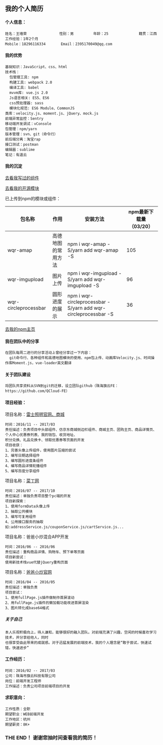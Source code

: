 ## 我的个人简历
#### 个人信息：
```
姓名：王墙荣               性别：男         年龄：25              籍贯：江西           工作经验：1年2个月
Mobile：18296116334       Email：2395170049@qq.com
```
#### 我的优势
```
基础知识：JavaScript、css、html
技术栈：
  包管理工具: npm
  构建工具: webpack 2.0
  编译工具: babel
  mvvm库: vue.js 2.0
  Js语言相关: ES5、ES6
  css预处理器: sass
  模块化规范: ES6 Module、CommonJS
类库：velocity.js、moment.js、jQuery、mock.js
前端异常监控：Sentry
移动端开发调试：vConsole
包管理：npm/yarn
版本管理：svn、git（命令行）
前后端分离：淘宝rap 
接口测试：postman
编辑器：sublime
笔记：有道云
```
#### 我的沉淀
[去看我写过的组件](https://github.com/WangQiangrong/components)

[去看我的开源模块](https://github.com/WangQiangrong/wqr-amap)


已上传到npm的模块或组件：

包名称|作用|安装方法|npm最新下载量（03/20）
---|---|---|---
wqr-amap|高德地图的常用方法|npm i wqr-amap -S/yarn add wqr-amap -S|105
wqr-imgupload|图片上传|npm i wqr-imgupload -S/yarn add wqr-imgupload -S|96
wqr-circleprocessbar|圆形进度的展示|npm i wqr-circleprocessbar -S/yarn add wqr-circleprocessbar -S|36

[去我的npm主页](https://www.npmjs.com/~575201314)
#### 我在团队中的分享
```
在团队每周二进行的分享活动上曾经分享过一下内容：
  git命令行、各种组件和高德地图模块的使用、npm包上传、动画库Velocity.js、时间操作库Moment.js，vue-loader英文翻译
```
#### 关于团队建设
```
将团队共享资料从SVN到git的迁移，设立团队github（珠海旗云FE：https://github.com/QCloud-FE）
```
#### 项目经验：
项目名称：[雷士照明官网、商城](http://www.nvc-lighting.com.cn/)
```
时间：2016/11 -- 2017/03
责任描述：负责项目中头部组件、仿京东商城侧边栏组件、商城主页、团购主页、商品详情页、个人中心优惠券列表、我的钱包、收货地址、
积分兑换、礼品兑换卡、领取优惠券等页面的开发
项目收获：
1、完善头像上传组件，使用图片压缩的尝试
2、编写日期选择组件
3、编写圆形进度条组件
4、编写商品详情轮播组件
5、编写百度分享组件
```
项目名称：[菜丁网](http://www.greencd.cn/)
```
时间：2016/07 -- 2017/10
责任描述：单独负责项目整个pc端的开发
项目新探索：
1、使用formData头像上传
2、抽取公共模块
3、编写可复用组件
4、公用接口服务的抽取如:addressService.js/couponService.js/cartService.js...
```

项目名称：爸爸小炒混合APP开发
```
时间：2016/06 -- 2016/06
责任描述：重构商品详情、购物车、预下单等页面
项目新尝试：
使用新技术栈vue代替jQuery重构页面
```
项目名称：[爸爸小炒官网](http://www.dadcooker.com/)
```
时间：2016/04 -- 2016/05
责任描述：单独负责
项目尝试：
1、使用fullPage.js插件做制作首屏滚动
2、用fullPage.js插件的懒加载功能改进首屏渲染
3、图片转化成base64格式
```
##### 关于自己
```
本人乐观积极向上，待人谦和，能够很好的融入团队。对前端充满了兴趣，空闲的时候喜欢学习技术，并分享给他人，同时
也很享受由此带来的成就感。对于迅猛发展的前端技术，我的个人理念是“敢于尝试，快速试错，快速进步”
```
#### 工作经历：
```
时间：2016/02 -- 2017/03
公司：珠海市旗云科技有限公司
岗位：前端开发工程师
工作描述：负责公司项目前端项目的开发
```
#### 求职意向：

```
工作性质：全职
期望职业：WEB前端开发
工作地区：杭州
期望薪资：8K+
```
### THE END！ 谢谢您抽时间查看我的简历！
